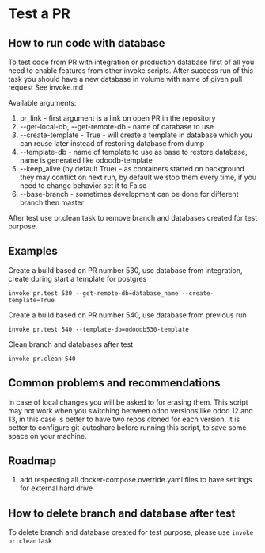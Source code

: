 # Test a PR

## How to run code with database

To test code from PR with integration or production database first of all you need to enable features from other invoke scripts.
After success run of this task you should have a new database in volume with name of given pull request
See invoke.md

Available arguments:

1. pr_link - first argument is a link on open PR in the repository
2. --get-local-db, --get-remote-db - name of database to use
4. --create-template - True - will create a template in database which you can reuse later instead of restoring database from dump
3. --template-db - name of template to use as base to restore database, name is generated like odoodb<prnumber>-template
5. --keep_alive (by default True) - as containers started on background they may conflict on next run, by default we stop them every time, if you need to change behavior set it to False
6. --base-branch - sometimes development can be done for different branch then master

After test use pr.clean task to remove branch and databases created for test purpose.

## Examples

Create a build based on PR number 530, use database from integration, create during start a template for postgres
  ```
  invoke pr.test 530 --get-remote-db=database_name --create-template=True
  ```

Create a build based on PR number 540, use database from previous run
  ```
  invoke pr.test 540 --template-db=odoodb530-template
  ```

Clean branch and databases after test
  ```
  invoke pr.clean 540
  ```


## Common problems and recommendations

In case of local changes you will be asked to for erasing them.
This script may not work when you switching between odoo versions like odoo 12 and 13, in this case is better to have two repos cloned for each version.
It is better to configure git-autoshare before running this script, to save some space on your machine.

## Roadmap

1. add respecting all docker-compose.override.yaml files to have settings for external hard drive

## How to delete branch and database after test

To delete branch and database created for test purpose, please use `invoke pr.clean` task
